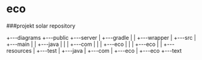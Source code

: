 # eco
###projekt solar repository

+---diagrams
+---public
+---server
|   +---gradle
|   |   +---wrapper
|   +---src
|       +---main
|       |   +---java
|       |   |   +---com
|       |   |       +---eco
|       |   |           +---eco
|       |   +---resources
|       +---test
|           +---java
|               +---com
|                   +---eco
|                       +---eco
+---text
